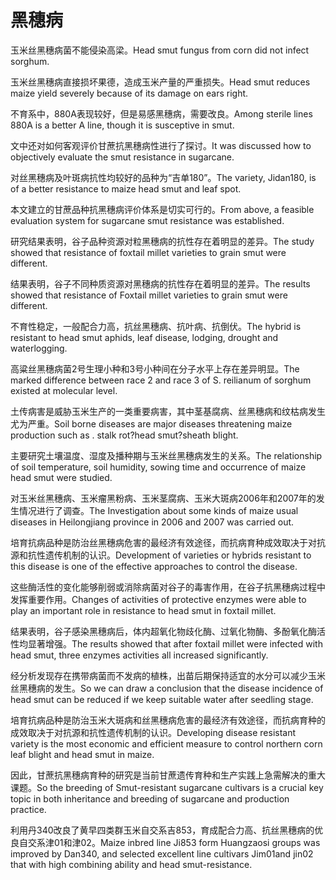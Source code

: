 # 黑穗病

<p><span class="chinese">玉米丝黑穗病菌不能侵染高梁。</span><span class="english">Head smut fungus from corn did not infect sorghum.</span></p>

<p><span class="chinese">玉米丝黑穗病直接损坏果德，造成玉米产量的严重损失。</span><span class="english">Head smut reduces maize yield severely because of its damage on ears right.</span></p>

<p><span class="chinese">不育系中，880A表现较好，但是易感黑穗病，需要改良。</span><span class="english">Among sterile lines 880A is a better A line, though it is susceptive in smut.</span></p>

<p><span class="chinese">文中还对如何客观评价甘蔗抗黑穗病性进行了探讨。</span><span class="english">It was discussed how to objectively evaluate the smut resistance in sugarcane.</span></p>

<p><span class="chinese">对丝黑穗病及叶斑病抗性均较好的品种为“吉单180”。</span><span class="english">The variety, Jidan180, is of a better resistance to maize head smut and leaf spot.</span></p>

<p><span class="chinese">本文建立的甘蔗品种抗黑穗病评价体系是切实可行的。</span><span class="english">From above, a feasible evaluation system for sugarcane smut resistance was established.</span></p>

<p><span class="chinese">研究结果表明，谷子品种资源对粒黑穗病的抗性存在着明显的差异。</span><span class="english">The study showed that resistance of foxtail millet varieties to grain smut were different.</span></p>

<p><span class="chinese">结果表明，谷子不同种质资源对黑穗病的抗性存在着明显的差异。</span><span class="english">The results showed that resistance of Foxtail millet varieties to grain smut were different.</span></p>

<p><span class="chinese">不育性稳定，一般配合力高，抗丝黑穗病、抗叶病、抗倒伏。</span><span class="english">The hybrid is resistant to head smut aphids, leaf disease, lodging, drought and waterlogging.</span></p>

<p><span class="chinese">高粱丝黑穗病菌2号生理小种和3号小种间在分子水平上存在差异明显。</span><span class="english">The marked difference between race 2 and race 3 of S. reilianum of sorghum existed at molecular level.</span></p>

<p><span class="chinese">土传病害是威胁玉米生产的一类重要病害，其中茎基腐病、丝黑穗病和纹枯病发生尤为严重。</span><span class="english">Soil borne diseases are major diseases threatening maize production such as . stalk rot?head smut?sheath blight.</span></p>

<p><span class="chinese">主要研究土壤温度、湿度及播种期与玉米丝黑穗病发生的关系。</span><span class="english">The relationship of soil temperature, soil humidity, sowing time and occurrence of maize head smut were studied.</span></p>

<p><span class="chinese">对玉米丝黑穗病、玉米瘤黑粉病、玉米茎腐病、玉米大斑病2006年和2007年的发生情况进行了调查。</span><span class="english">The Investigation about some kinds of maize usual diseases in Heilongjiang province in 2006 and 2007 was carried out.</span></p>

<p><span class="chinese">培育抗病品种是防治丝黑穗病危害的最经济有效途径，而抗病育种成效取决于对抗源和抗性遗传机制的认识。</span><span class="english">Development of varieties or hybrids resistant to this disease is one of the effective approaches to control the disease.</span></p>

<p><span class="chinese">这些酶活性的变化能够削弱或消除病菌对谷子的毒害作用，在谷子抗黑穗病过程中发挥重要作用。</span><span class="english">Changes of activities of protective enzymes were able to play an important role in resistance to head smut in foxtail millet.</span></p>

<p><span class="chinese">结果表明，谷子感染黑穗病后，体内超氧化物歧化酶、过氧化物酶、多酚氧化酶活性均显著增强。</span><span class="english">The results showed that after foxtail millet were infected with head smut, three enzymes activities all increased significantly.</span></p>

<p><span class="chinese">经分析发现存在携带病菌而不发病的植株，出苗后期保持适宜的水分可以减少玉米丝黑穗病的发生。</span><span class="english">So we can draw a conclusion that the disease incidence of head smut can be reduced if we keep suitable water after seedling stage.</span></p>

<p><span class="chinese">培育抗病品种是防治玉米大斑病和丝黑穗病危害的最经济有效途径，而抗病育种的成效取决于对抗源和抗性遗传机制的认识。</span><span class="english">Developing disease resistant variety is the most economic and efficient measure to control northern corn leaf blight and head smut in maize.</span></p>

<p><span class="chinese">因此，甘蔗抗黑穗病育种的研究是当前甘蔗遗传育种和生产实践上急需解决的重大课题。</span><span class="english">So the breeding of Smut-resistant sugarcane cultivars is a crucial key topic in both inheritance and breeding of sugarcane and production practice.</span></p>

<p><span class="chinese">利用丹340改良了黄早四类群玉米自交系吉853，育成配合力高、抗丝黑穗病的优良自交系津01和津02。</span><span class="english">Maize inbred line Ji853 form Huangzaosi groups was improved by Dan340, and selected excellent line cultivars Jim01and jin02 that with high combining ability and head smut-resistance.</span></p>

